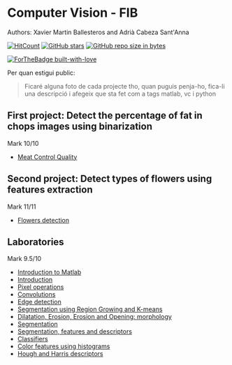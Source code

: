 # Computer Vision - FIB

Authors: Xavier Martin Ballesteros and Adrià Cabeza Sant'Anna

[![HitCount](http://hits.dwyl.io/VC/VC.svg)](http://hits.dwyl.io/xmartin46/VC)
[![GitHub stars](https://img.shields.io/github/stars/xmartin46/VC/VC.svg)](https://GitHub.com/xmartin46/VC/stargazers/)
[![GitHub repo size in bytes](https://img.shields.io/github/repo-size/xmartin46/VC/VC.svg)](https://github.com/xmartin46/VC)

[![ForTheBadge built-with-love](http://ForTheBadge.com/images/badges/built-with-love.svg)](https://GitHub.com/Naereen/)


Per quan estigui public:

> Ficaré alguna foto de cada projecte tho, quan puguis penja-ho, fica-li una descripció i afegeix que sta fet com a tags matlab, vc i python

## First project: Detect the percentage of fat in chops images using binarization 
Mark 10/10
- [Meat Control Quality](https://github.com/xmartin46/VC/blob/master/Practica1/Deliverable/deliverable.pdf)

## Second project: Detect types of flowers using features extraction
Mark 11/11
- [Flowers detection]()

## Laboratories 
Mark 9.5/10
- [Introduction to Matlab](https://github.com/xmartin46/VC/blob/master/S1/Practica_0/Practica0.pdf)
- [Introduction](https://github.com/xmartin46/VC/blob/master/S1/Sessio1.pdf)
- [Pixel operations](https://github.com/xmartin46/VC/blob/master/S2/Sessio2.pdf)
- [Convolutions](https://github.com/xmartin46/VC/blob/master/S3/Sessio3.pdf)
- [Edge detection](https://github.com/xmartin46/VC/blob/master/S4/Sessio4.pdf)
- [Segmentation using Region Growing and K-means](https://github.com/xmartin46/VC/blob/master/S5/Sessio5.pdf)
- [Dilatation, Erosion, Erosion and Opening: morphology ](https://github.com/xmartin46/VC/blob/master/S6/Sessio6.pdf)
- [Segmentation](https://github.com/xmartin46/VC/blob/master/S7/S7_Entregable.pdf)
- [Segmentation, features and descriptors](https://github.com/xmartin46/VC/blob/master/S8/Sessio8.pdf)
- [Classifiers](https://github.com/xmartin46/VC/blob/master/S9/Sessio9.pdf)
- [Color features using histograms](https://github.com/xmartin46/VC/blob/master/S10/Sessio10.pdf)
- [Hough and Harris descriptors](https://github.com/xmartin46/VC/blob/master/S11/Sessio11.pdf)




